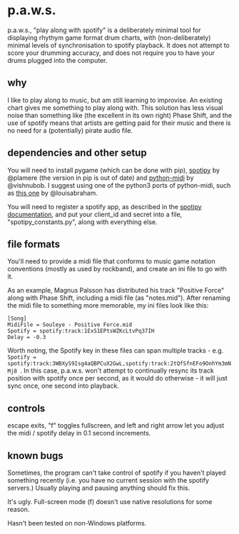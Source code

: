 # p.a.w.s.

p.a.w.s., "play along with spotify" is a deliberately minimal tool for displaying rhythym game format drum charts, with (non-deliberately) minimal levels of synchronisation to spotify playback. It does not attempt to score your drumming accuracy, and does not require you to have your drums plugged into the computer.

## why

I like to play along to music, but am still learning to improvise. An existing chart gives me something to play along with. This solution has less visual noise than something like (the excellent in its own right) Phase Shift, and the use of spotify means that artists are getting paid for their music and there is no need for a (potentially) pirate audio file.

## dependencies and other setup

You will need to install pygame (which can be done with pip), [spotipy](https://github.com/plamere/spotipy) by @plamere (the version in pip is out of date) and [python-midi](https://github.com/vishnubob/python-midi) by @vishnubob. I suggest using one of the python3 ports of python-midi, such as [this one](https://github.com/louisabraham/python3-midi/) by @louisabraham. 

You will need to register a spotify app, as described in the [spotipy documentation](https://spotipy.readthedocs.io/en/latest/), and put your client_id and secret into a file, "spotipy_constants.py", along with everything else.

## file formats

You'll need to provide a midi file that conforms to music game notation conventions (mostly as used by rockband), and create an ini file to go with it. 

As an example, Magnus Palsson has distributed his track "Positive Force" along with Phase Shift, including a midi file (as "notes.mid"). After renaming the midi file to something more memorable, my ini files look like this:
```
[Song]
MidiFile = Souleye - Positive Force.mid
Spotify = spotify:track:1ExS1EPtsWZKcLtvPq37IH
Delay = -0.3
```

Worth noting, the Spotify key in these files can span multiple tracks - e.g. `Spotify = spotify:track:3WBXyS9Isg4aQBPCuX2GwL,spotify:track:2tQfSfnEFo9OnhYm3mNMj8
`. In this case, p.a.w.s. won't attempt to continually resync its track position with spotify once per second, as it would do otherwise - it will just sync once, one second into playback.

## controls

escape exits, "f" toggles fullscreen, and left and right arrow let you adjust the midi / spotify delay in 0.1 second increments.

## known bugs

Sometimes, the program can't take control of spotify if you haven't played something recently (i.e. you have no current session with the spotify servers.) Usually playing and pausing anything should fix this.

It's ugly. Full-screen mode (f) doesn't use native resolutions for some reason.

Hasn't been tested on non-Windows platforms.